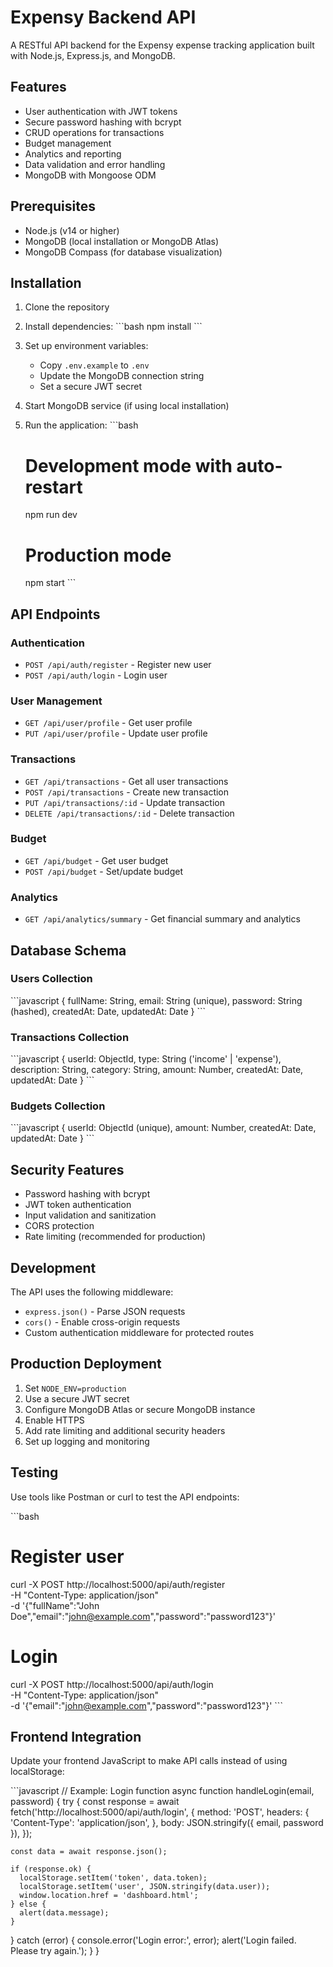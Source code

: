 # Expensy Backend API

A RESTful API backend for the Expensy expense tracking application built with Node.js, Express.js, and MongoDB.

## Features

- User authentication with JWT tokens
- Secure password hashing with bcrypt
- CRUD operations for transactions
- Budget management
- Analytics and reporting
- Data validation and error handling
- MongoDB with Mongoose ODM

## Prerequisites

- Node.js (v14 or higher)
- MongoDB (local installation or MongoDB Atlas)
- MongoDB Compass (for database visualization)

## Installation

1. Clone the repository
2. Install dependencies:
   \`\`\`bash
   npm install
   \`\`\`

3. Set up environment variables:
   - Copy `.env.example` to `.env`
   - Update the MongoDB connection string
   - Set a secure JWT secret

4. Start MongoDB service (if using local installation)

5. Run the application:
   \`\`\`bash
   # Development mode with auto-restart
   npm run dev
   
   # Production mode
   npm start
   \`\`\`

## API Endpoints

### Authentication
- `POST /api/auth/register` - Register new user
- `POST /api/auth/login` - Login user

### User Management
- `GET /api/user/profile` - Get user profile
- `PUT /api/user/profile` - Update user profile

### Transactions
- `GET /api/transactions` - Get all user transactions
- `POST /api/transactions` - Create new transaction
- `PUT /api/transactions/:id` - Update transaction
- `DELETE /api/transactions/:id` - Delete transaction

### Budget
- `GET /api/budget` - Get user budget
- `POST /api/budget` - Set/update budget

### Analytics
- `GET /api/analytics/summary` - Get financial summary and analytics

## Database Schema

### Users Collection
\`\`\`javascript
{
  fullName: String,
  email: String (unique),
  password: String (hashed),
  createdAt: Date,
  updatedAt: Date
}
\`\`\`

### Transactions Collection
\`\`\`javascript
{
  userId: ObjectId,
  type: String ('income' | 'expense'),
  description: String,
  category: String,
  amount: Number,
  createdAt: Date,
  updatedAt: Date
}
\`\`\`

### Budgets Collection
\`\`\`javascript
{
  userId: ObjectId (unique),
  amount: Number,
  createdAt: Date,
  updatedAt: Date
}
\`\`\`

## Security Features

- Password hashing with bcrypt
- JWT token authentication
- Input validation and sanitization
- CORS protection
- Rate limiting (recommended for production)

## Development

The API uses the following middleware:
- `express.json()` - Parse JSON requests
- `cors()` - Enable cross-origin requests
- Custom authentication middleware for protected routes

## Production Deployment

1. Set `NODE_ENV=production`
2. Use a secure JWT secret
3. Configure MongoDB Atlas or secure MongoDB instance
4. Enable HTTPS
5. Add rate limiting and additional security headers
6. Set up logging and monitoring

## Testing

Use tools like Postman or curl to test the API endpoints:

\`\`\`bash
# Register user
curl -X POST http://localhost:5000/api/auth/register \
  -H "Content-Type: application/json" \
  -d '{"fullName":"John Doe","email":"john@example.com","password":"password123"}'

# Login
curl -X POST http://localhost:5000/api/auth/login \
  -H "Content-Type: application/json" \
  -d '{"email":"john@example.com","password":"password123"}'
\`\`\`

## Frontend Integration

Update your frontend JavaScript to make API calls instead of using localStorage:

\`\`\`javascript
// Example: Login function
async function handleLogin(email, password) {
  try {
    const response = await fetch('http://localhost:5000/api/auth/login', {
      method: 'POST',
      headers: {
        'Content-Type': 'application/json',
      },
      body: JSON.stringify({ email, password }),
    });
    
    const data = await response.json();
    
    if (response.ok) {
      localStorage.setItem('token', data.token);
      localStorage.setItem('user', JSON.stringify(data.user));
      window.location.href = 'dashboard.html';
    } else {
      alert(data.message);
    }
  } catch (error) {
    console.error('Login error:', error);
    alert('Login failed. Please try again.');
  }
}
